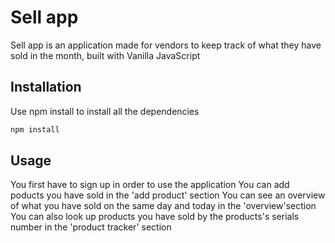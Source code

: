 # Sell app
Sell app is an application made for vendors to keep track of what they have sold in the month, built with Vanilla JavaScript

## Installation
Use npm install to install all the dependencies
```bash
npm install
```

## Usage
You first have to sign up in order to use the application
You can add poducts you have sold in the 'add product' section
You can see an overview of what you have sold on the same day and today in the 'overview'section
You can also look up products you have sold by the products's serials number in the 'product tracker' section
